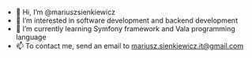 - 👋 Hi, I’m @mariuszsienkiewicz
- 👀 I’m interested in software development and backend development
- 🌱 I’m currently learning Symfony framework and Vala programming language 
- 📫 To contact me, send an email to mariusz.sienkiewicz.it@gmail.com 

<!---
mariuszsienkiewicz/mariuszsienkiewicz is a ✨ special ✨ repository because its `README.md` (this file) appears on your GitHub profile.
You can click the Preview link to take a look at your changes.
--->
